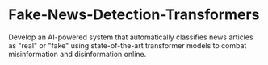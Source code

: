 # Fake-News-Detection-Transformers
Develop an AI-powered system that automatically classifies news articles as "real" or "fake" using state-of-the-art transformer models to combat misinformation and disinformation online.
